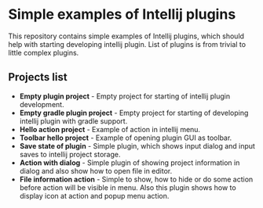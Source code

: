 # Simple examples of Intellij plugins
This repository contains simple examples of Intellij plugins, which should help with starting developing intellij plugin. List of plugins is from trivial to little complex plugins.

## Projects list
* **Empty plugin project** - Empty project for starting of intellij plugin development.
* **Empty gradle plugin project** - Empty project for starting of developing intellij plugin with gradle support.
* **Hello action project** - Example of action in intellij menu.
* **Toolbar hello project** - Example of opening plugin GUI as toolbar.
* **Save state of plugin** - Simple plugin, which shows input dialog and input saves to intellij project storage.
* **Action with dialog** - Simple plugin of showing project information in dialog and also show how to open file in editor.
* **File information action** - Simple to show, how to hide or do some action before action will be visible in menu. Also this plugin shows how to display icon at action and popup menu action.
